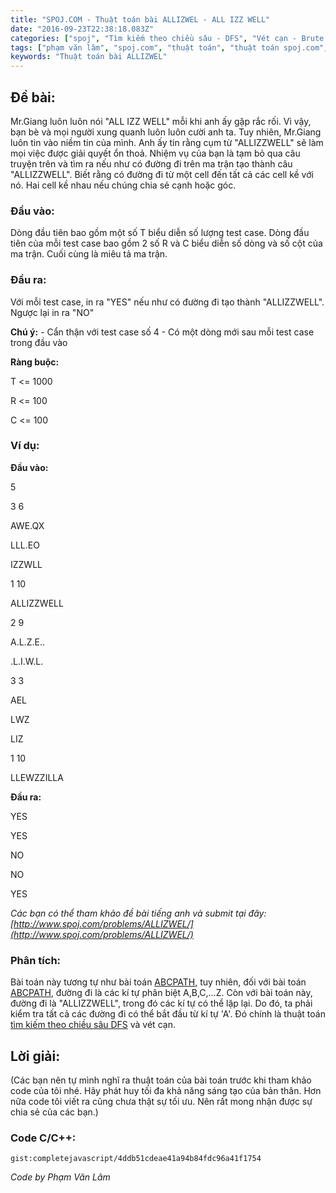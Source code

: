 ```yaml
---
title: "SPOJ.COM - Thuật toán bài ALLIZWEL - ALL IZZ WELL"
date: "2016-09-23T22:38:18.083Z"
categories: ["spoj", "Tìm kiếm theo chiều sâu - DFS", "Vét cạn - Brute Force"]
tags: ["phạm văn lâm", "spoj.com", "thuật toán", "thuật toán spoj.com", "tìm kiếm theo chiều sâu dfs"]
keywords: "Thuật toán bài ALLIZWEL"
---
```


## Đề bài:

Mr.Giang luôn luôn nói "ALL IZZ WELL" mỗi khi anh ấy gặp rắc rối. Vì vậy, bạn bè và mọi người xung quanh luôn luôn cười anh ta. Tuy nhiên, Mr.Giang luôn tin vào niềm tin của mình. Anh ấy tin rằng cụm từ "ALLIZZWELL" sẽ làm mọi việc được giải quyết ổn thoả. Nhiệm vụ của bạn là tạm bỏ qua câu truyện trên và tìm ra nếu như có đường đi trên ma trận tạo thành câu "ALLIZZWELL". Biết rằng có đường đi từ một cell đến tất cả các cell kề với nó. Hai cell kề nhau nếu chúng chia sẻ cạnh hoặc góc.

### Đầu vào:

Dòng đầu tiên bao gồm một số T biểu diễn số lượng test case. Dòng đầu tiên của mỗi test case bao gồm 2 số R và C biểu diễn số dòng và số cột của ma trận. Cuối cùng là miêu tả ma trận.

### Đầu ra:

Với mỗi test case, in ra "YES" nếu như có đường đi tạo thành "ALLIZZWELL". Ngược lại in ra "NO" 

**Chú ý:** - Cẩn thận với test case số 4 - Có một dòng mới sau mỗi test case trong đầu vào 

**Ràng buộc:** 

T <= 1000 

R <= 100 

C <= 100

### Ví dụ:

**Đầu vào:** 

5 

3 6 

AWE.QX 

LLL.EO 

IZZWLL 

1 10 

ALLIZZWELL 

2 9 

A.L.Z.E.. 

.L.I.W.L. 

3 3 

AEL 

LWZ 

LIZ 

1 10 

LLEWZZILLA 

**Đầu ra:** 

YES 

YES 

NO 

NO 

YES 

_Các bạn có thể tham khảo đề bài tiếng anh và submit tại đây: [http://www.spoj.com/problems/ALLIZWEL/](http://www.spoj.com/problems/ALLIZWEL/)_

### Phân tích:

Bài toán này tương tự như bài toán [ABCPATH](/spoj-com-thuat-toan-bai-abcpath-abc-path/), tuy nhiên, đối với bài toán [ABCPATH](/spoj-com-thuat-toan-bai-abcpath-abc-path/), đường đi là các kí tự phân biệt A,B,C,...Z. Còn với bài toán này, đường đi là "ALLIZZWELL", trong đó các kí tự có thể lặp lại. Do đó, ta phải kiểm tra tất cả các đường đi có thể bắt đầu từ kí tự 'A'. Đó chính là thuật toán [tìm kiếm theo chiều sâu DFS](/category/tim-kiem-theo-chieu-sau-dfs/) và vét cạn.

## Lời giải:

(Các bạn nên tự mình nghĩ ra thuật toán của bài toán trước khi tham khảo code của tôi nhé. Hãy phát huy tối đa khả năng sáng tạo của bản thân. Hơn nữa code tôi viết ra cũng chưa thật sự tối ưu. Nên rất mong nhận được sự chia sẻ của các bạn.)

### Code C/C++:

`gist:completejavascript/4ddb51cdeae41a94b84fdc96a41f1754`

_Code by Phạm Văn Lâm_